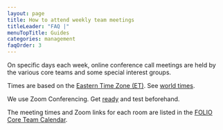 ```yaml
---
layout: page
title: How to attend weekly team meetings
titleLeader: "FAQ |"
menuTopTitle: Guides
categories: management
faqOrder: 3
---
```


On specific days each week, online conference call meetings are held by the various core teams and some special interest groups.

Times are based on the [Eastern Time Zone (ET)](https://en.wikipedia.org/wiki/Eastern_Time_Zone).
See [world times](https://www.timeanddate.com/worldclock/meetingtime.html?p1=43&p2=64&p3=240&p4=110&p5=69&p6=136).

We use Zoom Conferencing. Get [ready](https://support.zoom.us/) and test beforehand.

The meeting times and Zoom links for each room are listed in the [FOLIO Core Team Calendar](https://calendar.google.com/).

